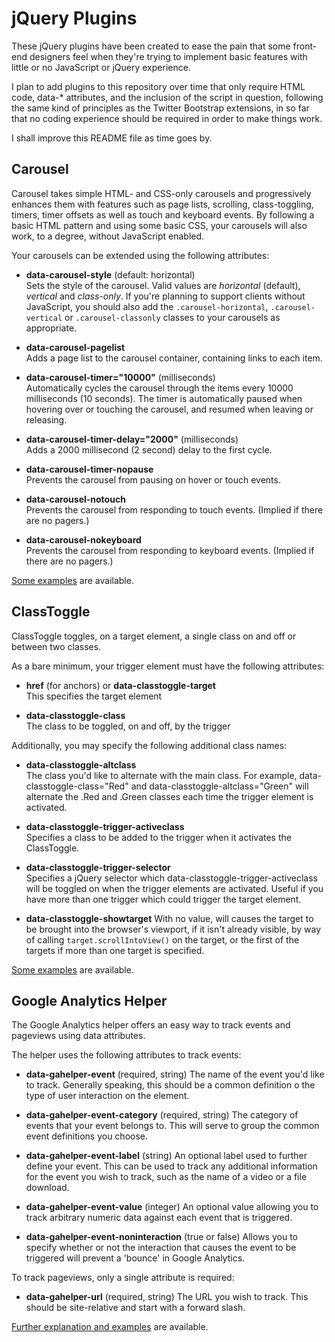 # jQuery Plugins

These jQuery plugins have been created to ease the pain that some front-end designers feel when they're trying to implement basic features with little or no JavaScript or jQuery experience.

I plan to add plugins to this repository over time that only require HTML code, data-* attributes, and the inclusion of the script in question, following the same kind of principles as the Twitter Bootstrap extensions, in so far that no coding experience should be required in order to make things work.

I shall improve this README file as time goes by.

## Carousel

Carousel takes simple HTML- and CSS-only carousels and progressively enhances them with features such as page lists, scrolling, class-toggling, timers, timer offsets as well as touch and keyboard events. By following a basic HTML pattern and using some basic CSS, your carousels will also work, to a degree, without JavaScript enabled.

Your carousels can be extended using the following attributes:

-   **data-carousel-style** (default: horizontal)  
    Sets the style of the carousel. Valid values are *horizontal* (default), *vertical* and *class-only*. If you're planning to support clients without JavaScript, you should also add the `.carousel-horizontal`, `.carousel-vertical` or `.carousel-classonly` classes to your carousels as appropriate.
    
-   **data-carousel-pagelist**  
    Adds a page list to the carousel container, containing links to each item.
    
-   **data-carousel-timer="10000"** (milliseconds)  
    Automatically cycles the carousel through the items every 10000 milliseconds (10 seconds). The timer is automatically paused when hovering over or touching the carousel, and resumed when leaving or releasing.
    
-   **data-carousel-timer-delay="2000"** (milliseconds)  
    Adds a 2000 millisecond (2 second) delay to the first cycle.
    
-   **data-carousel-timer-nopause**  
    Prevents the carousel from pausing on hover or touch events.
    
-   **data-carousel-notouch**  
    Prevents the carousel from responding to touch events. (Implied if there are no pagers.)
    
-   **data-carousel-nokeyboard**  
    Prevents the carousel from responding to keyboard events. (Implied if there are no pagers.)
    
[Some examples](http://abitgone.github.com/jQuery-Plugins/Carousel) are available.

## ClassToggle

ClassToggle toggles, on a target element, a single class on and off or between two classes.

As a bare minimum, your trigger element must have the following attributes:

-   **href** (for anchors) or **data-classtoggle-target**  
    This specifies the target element
    
-   **data-classtoggle-class**  
    The class to be toggled, on and off, by the trigger
     
Additionally, you may specify the following additional class names:

-   **data-classtoggle-altclass**  
    The class you'd like to alternate with the main class. For example, data-classtoggle-class="Red"
    and data-classtoggle-altclass="Green" will alternate the .Red and .Green classes each time the
    trigger element is activated.
    
-   **data-classtoggle-trigger-activeclass**  
    Specifies a class to be added to the trigger when it activates the ClassToggle.
    
-   **data-classtoggle-trigger-selector**  
    Specifies a jQuery selector which data-classtoggle-trigger-activeclass will be toggled on when
    the trigger elements are activated. Useful if you have more than one trigger which could
    trigger the target element.
    
-   **data-classtoggle-showtarget**
    With no value, will causes the target to be brought into the browser's viewport, if it isn't already visible, 
    by way of calling `target.scrollIntoView()` on the target, or the first of the targets if more than one target 
    is specified.
 
[Some examples](http://abitgone.github.com/jQuery-Plugins/ClassToggle) are available.

## Google Analytics Helper

The Google Analytics helper offers an easy way to track events and pageviews using data attributes.

The helper uses the following attributes to track events:

-   **data-gahelper-event** (required, string)
    The name of the event you'd like to track. Generally speaking, this should be a common definition o the type of user interaction on the element.

-   **data-gahelper-event-category** (required, string)
    The category of events that your event belongs to. This will serve to group the common event definitions you choose.

-   **data-gahelper-event-label** (string)
    An optional label used to further define your event. This can be used to track any additional information for the event you wish to track, such as the name of a video or a file download.

-   **data-gahelper-event-value** (integer)
    An optional value allowing you to track arbitrary numeric data against each event that is triggered.

-   **data-gahelper-event-noninteraction** (true or false)
    Allows you to specify whether or not the interaction that causes the event to be triggered will prevent a 'bounce' in Google Analytics.

To track pageviews, only a single attribute is required:

-   **data-gahelper-url** (required, string)
    The URL you wish to track. This should be site-relative and start with a forward slash.

[Further explanation and examples](http://abitgone.github.com/jQuery-Plugins/GAHelper) are available.
